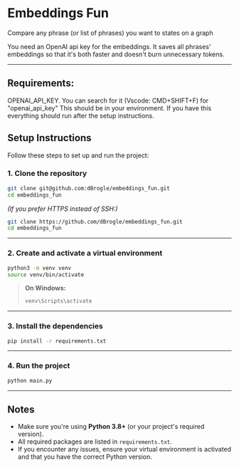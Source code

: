 # Embeddings Fun

Compare any phrase (or list of phrases) you want to states on a graph

You need an OpenAI api key for the embeddings. It saves all phrases'
embeddings so that it's both faster and doesn't burn unnecessary tokens.


---

## Requirements:

OPENAI_API_KEY. You can search for it (Vscode: CMD+SHIFT+F) for "openai_api_key"
This should be in your environment. If you have this everything should run after
the setup instructions.

## Setup Instructions

Follow these steps to set up and run the project:

### 1. Clone the repository

```bash
git clone git@github.com:dBrogle/embeddings_fun.git
cd embeddings_fun
```

*(If you prefer HTTPS instead of SSH:)*

```bash
git clone https://github.com/dBrogle/embeddings_fun.git
cd embeddings_fun
```

---

### 2. Create and activate a virtual environment

```bash
python3 -m venv venv
source venv/bin/activate
```

> **On Windows:**
> ```bash
> venv\Scripts\activate
> ```

---

### 3. Install the dependencies

```bash
pip install -r requirements.txt
```

---

### 4. Run the project

```bash
python main.py
```

---

## Notes

- Make sure you're using **Python 3.8+** (or your project's required version).
- All required packages are listed in `requirements.txt`.
- If you encounter any issues, ensure your virtual environment is activated and that you have the correct Python version.
